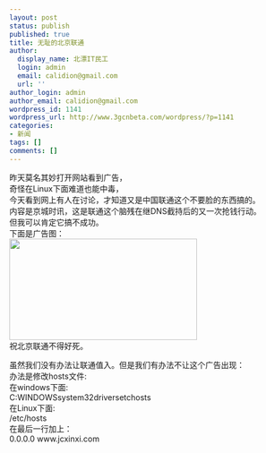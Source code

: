 ```yaml
---
layout: post
status: publish
published: true
title: 无耻的北京联通
author:
  display_name: 北漂IT民工
  login: admin
  email: calidion@gmail.com
  url: ''
author_login: admin
author_email: calidion@gmail.com
wordpress_id: 1141
wordpress_url: http://www.3gcnbeta.com/wordpress/?p=1141
categories:
- 新闻
tags: []
comments: []
---
```

<p>昨天莫名其妙打开网站看到广告，<br />
奇怪在Linux下面难道也能中毒，<br />
今天看到网上有人在讨论，才知道又是中国联通这个不要脸的东西搞的。<br />
内容是京城时讯，这是联通这个脑残在继DNS截持后的又一次抢钱行动。<br />
但我可以肯定它搞不成功。<br />
下面是广告图：<br />
<img class="aligncenter size-full wp-image-1142" title="未命名" src="http://www.3gcnbeta.com/wordpress/wp-content/uploads/2010/06/未命名.jpg" alt="" width="335" height="181" /><br />
祝北京联通不得好死。</p>
<p>虽然我们没有办法让联通值入。但是我们有办法不让这个广告出现：<br />
办法是修改hosts文件:<br />
在windows下面:<br />
C:WINDOWSsystem32driversetchosts<br />
在Linux下面:<br />
/etc/hosts<br />
在最后一行加上：<br />
0.0.0.0         www.jcxinxi.com</p>
